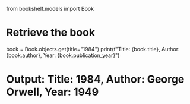 from bookshelf.models import Book

# Retrieve the book
book = Book.objects.get(title="1984")
print(f"Title: {book.title}, Author: {book.author}, Year: {book.publication_year}")
# Output: Title: 1984, Author: George Orwell, Year: 1949